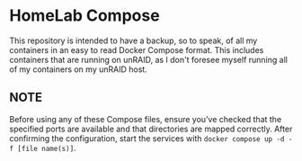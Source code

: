 # HomeLab Compose

This repository is intended to have a backup, so to speak, of all my containers in an easy to read Docker Compose format. This includes containers that are running on unRAID, as I don't foresee myself running all of my containers on my unRAID host.

## NOTE

Before using any of these Compose files, ensure you’ve checked that the specified ports are available and that directories are mapped correctly. After confirming the configuration, start the services with `docker compose up -d -f [file name(s)]`.
